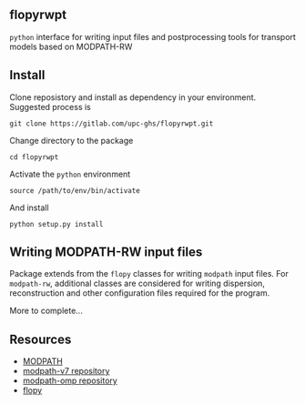 ## flopyrwpt
`python` interface for writing input files and postprocessing tools for transport models based on MODPATH-RW


## Install

Clone reposistory and install as dependency in your environment. Suggested process is 

```
git clone https://gitlab.com/upc-ghs/flopyrwpt.git
```

Change directory to the package

```
cd flopyrwpt
```

Activate the `python` environment

```
source /path/to/env/bin/activate
```

And install

```
python setup.py install
```


## Writing MODPATH-RW input files

Package extends from the `flopy` classes for writing `modpath` input files. For `modpath-rw`, additional classes are considered for writing dispersion, reconstruction and other configuration files required for the program. 

More to complete...


## Resources

* [MODPATH](https://www.usgs.gov/software/modpath-particle-tracking-model-modflow)
* [modpath-v7 repository](https://github.com/MODFLOW-USGS/modpath-v7)
* [modpath-omp repository](https://github.com/MARSoluT/modpath-omp)
* [flopy](https://github.com/modflowpy/flopy)

